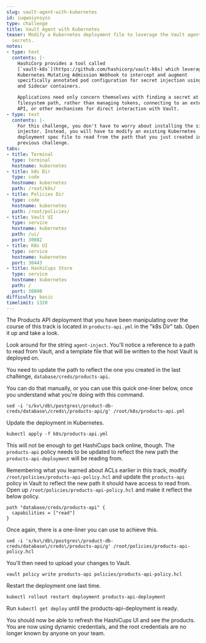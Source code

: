 ```yaml
---
slug: vault-agent-with-kubernetes
id: iuqwoiynsyss
type: challenge
title: Vault Agent with Kubernetes
teaser: Modify a Kubernetes deployment file to leverage the Vault agent and inject
  secrets.
notes:
- type: text
  contents: |-
    HashiCorp provides a tool called
    [`vault-k8s`](https://github.com/hashicorp/vault-k8s) which leverages the
    Kubernetes Mutating Admission Webhook to intercept and augment
    specifically annotated pod configuration for secret injection using Init
    and Sidecar containers.

    Applications need only concern themselves with finding a secret at a
    filesystem path, rather than managing tokens, connecting to an external
    API, or other mechanisms for direct interaction with Vault.
- type: text
  contents: |-
    For this challenge, you don't have to worry about installing the sidecar
    injector. Instead, you will have to modify an existing Kubernetes
    deployment spec file to read from the path that you just created in the
    previous challenge.
tabs:
- title: Terminal
  type: terminal
  hostname: kubernetes
- title: k8s Dir
  type: code
  hostname: kubernetes
  path: /root/k8s/
- title: Policies Dir
  type: code
  hostname: kubernetes
  path: /root/policies/
- title: Vault UI
  type: service
  hostname: kubernetes
  path: /ui/
  port: 30082
- title: K8s UI
  type: service
  hostname: kubernetes
  port: 30443
- title: HashiCups Store
  type: service
  hostname: kubernetes
  path: /
  port: 30090
difficulty: basic
timelimit: 1320
---
```

The Products API deployment that you have been manipulating over the course
of this track is located in `products-api.yml` in the "k8s Dir" tab. Open
it up and take a look.

Look around for the string `agent-inject`. You'll notice a reference to a path
to read from Vault, and a template file that will be written to the host
Vault is deployed on.

You need to update the path to reflect the one you created in the last
challenge, `database/creds/products-api`.

You can do that manually, or you can use this quick one-liner below, once
you understand what you're doing with this command.

```
sed -i 's/kv\/db\/postgres\/product-db-creds/database\/creds\/products-api/g' /root/k8s/products-api.yml
```

Update the deployment in Kubernetes.

```
kubectl apply -f k8s/products-api.yml
```

This will not be enough to get HashiCups back online, though. The
`products-api` policy needs to be updated to reflect the new path the
`products-api-deployment` will be reading from.

Remembering what you learned about ACLs earlier in this track, modify
`/root/policies/products-api-policy.hcl` and update the `products-api`
policy in Vault to reflect the new path it should have access to read from.
Open up `/root/policies/products-api-policy.hcl` and make it reflect the below
policy.

```
path "database/creds/products-api" {
  capabilities = ["read"]
}
```

Once again, there is a one-liner you can use to achieve this.

```
sed -i 's/kv\/db\/postgres\/product-db-creds/database\/creds\/products-api/g' /root/policies/products-api-policy.hcl
```

You'll then need to upload your changes to Vault.

```
vault policy write products-api policies/products-api-policy.hcl
```

Restart the deployment one last time.

```
kubectl rollout restart deployment products-api-deployment
```

Run `kubectl get deploy` until the products-api-deployment is ready.

You should now be able to refresh the HashiCups UI and see the products.
You are now using dynamic credentials, and the root credentials are no
longer known by anyone on your team.